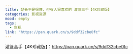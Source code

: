 ```yaml
---
title: 站长不是很懂，但有人狠喜欢的 灌篮高手【4K珍藏版】
categories: 影视资源
mood: empty
tags:
  - 影视
link: "https://pan.quark.cn/s/9ddf32cbe0fc"
---
```


灌篮高手【4K珍藏版】：https://pan.quark.cn/s/9ddf32cbe0fc








